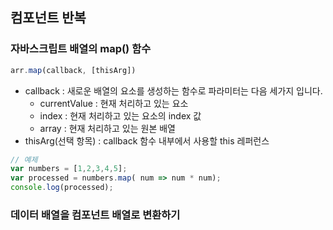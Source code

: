 ## 컴포넌트 반복

### 자바스크립트 배열의 map() 함수
```JavaScript
arr.map(callback, [thisArg])
```
- callback : 새로운 배열의 요소를 생성하는 함수로 파라미터는 다음 세가지 입니다.
  - currentValue : 현재 처리하고 있는 요소
  - index : 현재 처리하고 있는 요소의 index 값
  - array : 현재 처리하고 있는 원본 배열
- thisArg(선택 항목) : callback 함수 내부에서 사용할 this 레퍼런스

```JavaScript
// 예제
var numbers = [1,2,3,4,5];
var processed = numbers.map( num => num * num);
console.log(processed);
```

### 데이터 배열을 컴포넌트 배열로 변환하기
